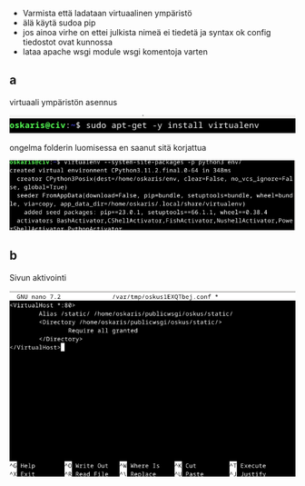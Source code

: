 - Varmista että ladataan virtuaalinen ympäristö
- älä käytä sudoa pip
- jos ainoa virhe on ettei julkista nimeä ei tiedetä ja syntax ok config tiedostot ovat kunnossa
- lataa apache wsgi module wsgi komentoja varten

## a

virtuaali ympäristön asennus

![Alt text](https://github.com/OskariSalovaara/linuxpalvelin/blob/main/images/h6a.png?raw=true)

ongelma folderin luomisessa en saanut sitä korjattua

![Alt text](https://github.com/OskariSalovaara/linuxpalvelin/blob/main/images/h6aa.png?raw=true)

## b

Sivun aktivointi
 
![Alt text](https://github.com/OskariSalovaara/linuxpalvelin/blob/main/images/h6b.png?raw=true)
